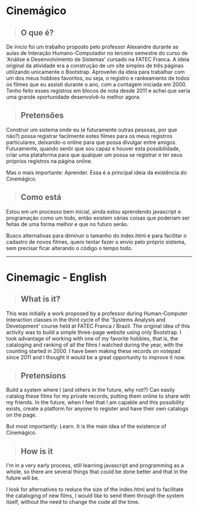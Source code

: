 # Cinemágico

> ## O que é?

De ínicio foi um trabalho proposto pelo professor Alexandre durante as aulas de Interação Humano-Computador no terceiro semestre do curso de 'Análise e Desenvolvimento de Sistemas' cursado na FATEC Franca.
A ideia original da atividade era a construção de um site simples de três páginas utilizando unicamente o Bootstrap. Aproveitei da ideia para trabalhar com um dos meus hobbies favoritos, ou seja, o registro e rankeamento de todos os filmes que eu assisti durante o ano, com a contagem iniciada em 2000.
Tenho feito esses registros em blocos de nota desde 2011 e achei que seria uma grande oportunidade desenvolvê-lo melhor agora.

> ## Pretensões

Construir um sistema onde eu (e futuramente outras pessoas, por que não?) possa registrar facilmente estes filmes para os meus registros particulares, deixando-o online para que possa divulgar entre amigos.
Futuramente, quando sentir que sou capaz e houver esta possibilidade, criar uma plataforma para que qualquer um possa se registrar e ter seus próprios registros na página online.

Mas o mais importante: Aprender. Essa é a principal ideia da existência do Cinemágico.

> ## Como está

Estou em um processo bem inicial, ainda estou aprendendo javascript e programação como um todo, então existem várias coisas que poderiam ser feitas de uma forma melhor e que no futuro serão.

Busco alternativas para diminuir o tamanho do index.html e para facilitar o cadastro de novos filmes, quero tentar fazer o envio pelo próprio sistema, sem precisar ficar alterando o código o tempo todo.

------------------------------------------------------------------------------------------------------------------

# Cinemagic - English

> ## What is it?

This was initially a work proposed by a professor during Human-Computer Interaction classes in the third cycle of the 'Systems Analysis and Development' course held at FATEC Franca / Brazil.
The original idea of this activity was to build a simple three-page website using only Bootstrap. I took advantage of working with one of my favorite hobbies, that is, the cataloging and ranking of all the films I watched during the year, with the counting started in 2000.
I have been making these records on notepad since 2011 and I thought it would be a great opportunity to improve it now.

> ## Pretensions

Build a system where I (and others in the future, why not?) Can easily catalog these films for my private records, putting them online to share with my friends.
In the future, when I feel that I am capable and this possibility exists, create a platform for anyone to register and have their own catalogs on the page.

But most importantly: Learn. It is the main idea of the existence of Cinemágico.

> ## How is it

I'm in a very early process, still learning javascript and programming as a whole, so there are several things that could be done better and that in the future will be.

I look for alternatives to reduce the size of the index.html and to facilitate the cataloging of new films, I would like to send them through the system itself, without the need to change the code all the time.